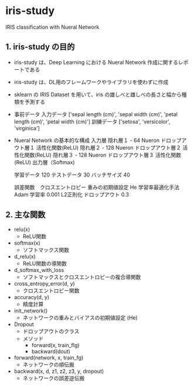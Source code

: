 # iris-study
IRIS classification with Nueral Network 

## 1. iris-study の目的
* iris-study は、Deep Learning における Nueral Network 作成に関するレポートである
* iris-study は、DL用のフレームワークやライブラリを使わずに作成
* sklearn の IRIS Dataset を用いて、iris の雄しべと雌しべの長さと幅から種類を予測する
* 事前データ
    入力データ ['sepal length (cm)', 'sepal width (cm)', 'petal length (cm)', 'petal width (cm)']
    訓練データ ['setosa', 'versicolor', 'virginica']

* Nueral Network の基本的な構成
    入力層
    隠れ層１ - 64 Nueron
    ドロップアウト層１
    活性化関数(ReLU)
    隠れ層２ - 128 Nueron
    ドロップアウト層２
    活性化関数(ReLU)
    隠れ層３ - 128 Nueron
    ドロップアウト層３
    活性化関数(ReLU)
    出力層（Softmax)
    
    学習データ 120
    テストデータ 30
    バッチサイズ 40
    
    誤差関数　クロスエントロピー
    重みの初期値設定  He
    学習率最適化手法 Adam
    学習率 0.001
    L2正則化
    ドロップアウト 0.3
    

## 2. 主な関数
* relu(x)
    * ReLU関数
* softmax(x)
    * ソフトマックス関数
* d_relu(x)
    * ReLU関数の導関数
* d_softmax_with_loss
    * ソフトマックスとクロスエントロピーの複合導関数
* cross_entropy_error(d, y)
    * クロスエントロピー関数
* accuracy(d, y)
    * 精度計算
* init_network()
    * ネットワークの重みとバイアスの初期値設定 (He)
* Dropout
    * ドロップアウトのクラス
    * メソッド
        * forward(x, train_flg)
        * backward(dout)
* forward(network, x, train_fg)
    * ネットワークの順伝搬
* backward(x, d, z1, z2, z3, y, dropout)
    * ネットワークの誤差逆伝搬
    
